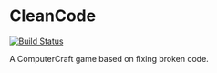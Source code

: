 # CleanCode

[![Build Status](https://travis-ci.org/viluon/CleanCode.svg?branch=master)](https://travis-ci.org/viluon/CleanCode)

A ComputerCraft game based on fixing broken code.
